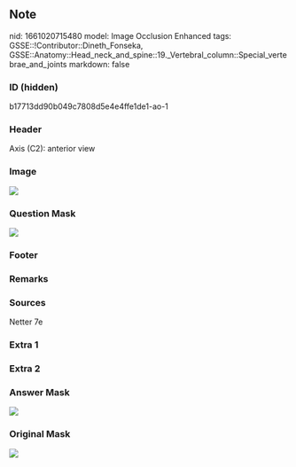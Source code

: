 ## Note
nid: 1661020715480
model: Image Occlusion Enhanced
tags: GSSE::!Contributor::Dineth_Fonseka, GSSE::Anatomy::Head_neck_and_spine::19._Vertebral_column::Special_vertebrae_and_joints
markdown: false

### ID (hidden)
b17713dd90b049c7808d5e4e4ffe1de1-ao-1

### Header
Axis (C2): anterior view

### Image
<img src="tmpw0sple2g.png">

### Question Mask
<img src="b17713dd90b049c7808d5e4e4ffe1de1-ao-1-Q.svg">

### Footer


### Remarks


### Sources
Netter 7e

### Extra 1


### Extra 2


### Answer Mask
<img src="b17713dd90b049c7808d5e4e4ffe1de1-ao-1-A.svg">

### Original Mask
<img src="b17713dd90b049c7808d5e4e4ffe1de1-ao-O.svg">
